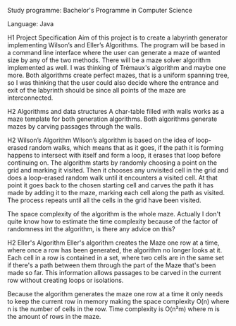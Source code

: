 Study programme: Bachelor's Programme in Computer Science

Language: Java

H1 Project Specification
Aim of this project is to create a labyrinth generator implementing Wilson’s and Eller’s Algorithms. The program will be based in a command line interface where the user can generate a maze of wanted size by any of the two methods. There will be a maze solver algorithm implemented as well. I was thinking of Trémaux's algorithm and maybe one more. Both algorithms create perfect mazes, that is a uniform spanning tree, so I was thinking that the user could also decide where the entrance and exit of the labyrinth should be since all points of the maze are interconnected.

H2 Algorithms and data structures
A char-table filled with walls works as a maze template for both generation algorithms. Both algorithms generate mazes by carving passages through the walls.

H2 Wilson’s Algorithm
Wilson’s algorithm is based on the idea of loop-erased random walks, which means that as it goes, if the path it is forming happens to intersect with itself and form a loop, it erases that loop before continuing on. The algorithm starts by randomly choosing a point on the grid and marking it visited. Then it chooses any unvisited cell in the grid and does a loop-erased random walk until it encounters a visited cell. At that point it goes back to the chosen starting cell and carves the path it has made by adding it to the maze, marking each cell along the path as visited. The process repeats until all the cells in the grid have been visited.

The space complexity of the algorithm is the whole maze. Actually I don't quite know how to estimate the time complexity because of the factor of randomness int the algorithm, is there any advice on this?

H2 Eller's Algorithm
Eller's algorithm creates the Maze one row at a time, where once a row has been generated, the algorithm no longer looks at it. Each cell in a row is contained in a set, where two cells are in the same set if there's a path between them through the part of the Maze that's been made so far. This information allows passages to be carved in the current row without creating loops or isolations. 

Because the algorithm generates the maze one row at a time it only needs to keep the current row in memory making the space complexity O(n) where n is the number of cells in the row. Time complexity is O(n²m) where m is the amount of rows in the maze.
